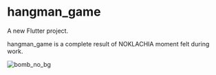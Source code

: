 # hangman_game

A new Flutter project.

hangman_game is a complete result of NOKLACHIA moment felt during work.

![bomb_no_bg](https://github.com/user-attachments/assets/3188391a-0485-48e0-9e8b-a1b777f72ab4)
